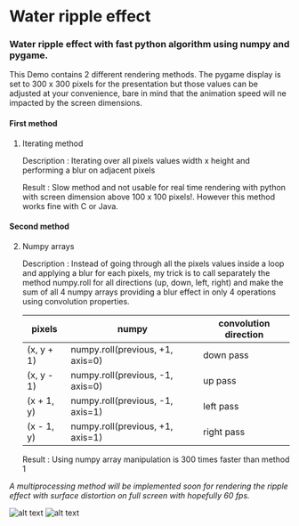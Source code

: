 # Water ripple effect

### Water ripple effect with fast python algorithm using numpy and pygame.

This Demo contains 2 different rendering methods.
The pygame display is set to 300 x 300 pixels for the presentation but those values can be adjusted at your convenience, bare
in mind that the animation speed will ne impacted by the screen dimensions.

#### First method 
1. Iterating method 

   Description : Iterating over all pixels values width x height and performing a blur on adjacent pixels
   
   Result : Slow method and not usable for real time rendering with python with screen dimension above 100 x 100 pixels!.
   However this method works fine with C or Java.
   
#### Second method
2. Numpy arrays

   Description : Instead of going through all the pixels values inside a loop and applying a blur for each pixels, 
   my trick is to call separately the method numpy.roll for all directions (up, down, left, right) and make the sum of all 4 numpy            arrays providing a blur effect in only 4 operations using convolution properties.  
   
   pixels             | numpy                            |   convolution direction 
   -------------------|----------------------------------|------------------------
   (x, y + 1)         | numpy.roll(previous, +1, axis=0) |    down pass
   (x, y - 1)         | numpy.roll(previous, -1, axis=0) |    up pass
   (x + 1, y)         | numpy.roll(previous, -1, axis=1) |    left pass
   (x - 1, y)         | numpy.roll(previous, +1, axis=1) |    right pass

   Result : Using numpy array manipulation is 300 times faster than method 1

_A multiprocessing method will be implemented soon for rendering the ripple effect with surface distortion on 
full screen with hopefully 60 fps._ 

![alt text](https://github.com/yoyoberenguer/WaterRippleEffect/blob/master/RippleEffect.gif)
![alt text](https://github.com/yoyoberenguer/WaterRippleEffect/blob/master/RippleEffect1.gif)
